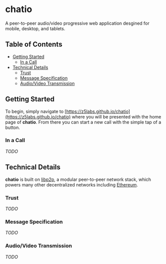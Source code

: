 # chatio

A peer-to-peer audio/video progressive web application desgined for mobile, desktop, and tablets.

## Table of Contents

- [Getting Started](#getting-started)
  - [In a Call](#in-a-call)
- [Technical Details](#technical-details)
  - [Trust](#trust)
  - [Message Specification](#message-specification)
  - [Audio/Video Transmission](#audio/video-transmission)

## Getting Started

To begin, simply navigate to [https://z5labs.github.io/chatio](https://z5labs.github.io/chatio) where you
will be presented with the home page of **chatio**. From there you can start
a new call with the simple tap of a button.

### In a Call

*TODO*

## Technical Details

**chatio** is built on [libp2p](https://libp2p.io), a modular peer-to-peer network
stack, which powers many other decentralized networks including [Ethereum](https://ethereum.org).

### Trust

*TODO*

### Message Specification

*TODO*

### Audio/Video Transmission

*TODO*
